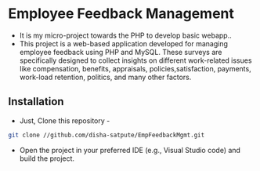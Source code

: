 # Employee Feedback Management

- It is my micro-project towards the PHP to develop basic webapp..
- This project is a web-based application developed for managing employee feedback using PHP and MySQL.
These surveys are specifically designed to collect insights on different work-related 
issues like compensation, benefits, appraisals, policies,satisfaction, payments, work-load
retention, politics, and many other factors.

## Installation
- Just, Clone this repository - 
````bash 
git clone //github.com/disha-satpute/EmpFeedbackMgmt.git
````
- Open the project in your preferred IDE (e.g., Visual Studio code) and build the project.
